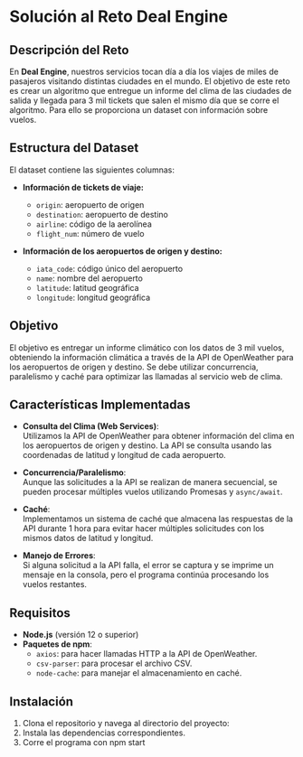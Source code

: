 # Solución al Reto Deal Engine

## Descripción del Reto

En **Deal Engine**, nuestros servicios tocan día a día los viajes de miles de pasajeros visitando distintas ciudades en el mundo. El objetivo de este reto es crear un algoritmo que entregue un informe del clima de las ciudades de salida y llegada para 3 mil tickets que salen el mismo día que se corre el algoritmo. Para ello se proporciona un dataset con información sobre vuelos.

## Estructura del Dataset

El dataset contiene las siguientes columnas:

- **Información de tickets de viaje:**
  - `origin`: aeropuerto de origen
  - `destination`: aeropuerto de destino
  - `airline`: código de la aerolínea
  - `flight_num`: número de vuelo

- **Información de los aeropuertos de origen y destino:**
  - `iata_code`: código único del aeropuerto
  - `name`: nombre del aeropuerto
  - `latitude`: latitud geográfica
  - `longitude`: longitud geográfica

## Objetivo

El objetivo es entregar un informe climático con los datos de 3 mil vuelos, obteniendo la información climática a través de la API de OpenWeather para los aeropuertos de origen y destino. Se debe utilizar concurrencia, paralelismo y caché para optimizar las llamadas al servicio web de clima.

## Características Implementadas

- **Consulta del Clima (Web Services)**:  
  Utilizamos la API de OpenWeather para obtener información del clima en los aeropuertos de origen y destino. La API se consulta usando las coordenadas de latitud y longitud de cada aeropuerto.

- **Concurrencia/Paralelismo**:  
  Aunque las solicitudes a la API se realizan de manera secuencial, se pueden procesar múltiples vuelos utilizando Promesas y `async/await`.

- **Caché**:  
  Implementamos un sistema de caché que almacena las respuestas de la API durante 1 hora para evitar hacer múltiples solicitudes con los mismos datos de latitud y longitud.

- **Manejo de Errores**:  
  Si alguna solicitud a la API falla, el error se captura y se imprime un mensaje en la consola, pero el programa continúa procesando los vuelos restantes.

## Requisitos

- **Node.js** (versión 12 o superior)
- **Paquetes de npm**:
  - `axios`: para hacer llamadas HTTP a la API de OpenWeather.
  - `csv-parser`: para procesar el archivo CSV.
  - `node-cache`: para manejar el almacenamiento en caché.

## Instalación

1. Clona el repositorio y navega al directorio del proyecto:
2. Instala las dependencias correspondientes.
3. Corre el programa con npm start
